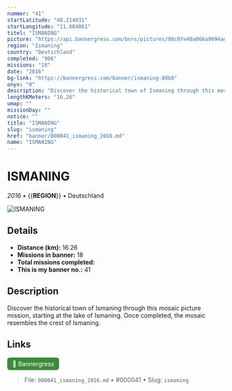 ```yaml
---
nummer: "41"
startLatitude: "48.214031"
startLongitude: "11.684061"
titel: "ISMANING"
picture: "https://api.bannergress.com/bnrs/pictures/98c0fe48a066a9094adffc32dba40c32"
region: "Ismaning"
country: "Deutschland"
completed: "906"
missions: "18"
date: "2016"
bg-link: "https://bannergress.com/banner/ismaning-88b8"
onyx: "0"
description: "Discover the historical town of Ismaning through this mosaic picture mission, starting at the lake of Ismaning. Once completed, the mosaic resembles the crest of Ismaning."
lengthKMeters: "16,26"
umap: ""
missionDay: ""
notice: ""
title: "ISMANING"
slug: "ismaning"
href: "banner/000041_ismaning_2016.md"
name: "ISMANING"
---
```

# ISMANING

*2016* • {{__REGION__}} • Deutschland

![ISMANING](https://api.bannergress.com/bnrs/pictures/98c0fe48a066a9094adffc32dba40c32)



## Details
- **Distance (km):** 16.26
- **Missions in banner:** 18
- **Total missions completed:** 
- **This is my banner no.:** 41



## Description
Discover the historical town of Ismaning through this mosaic picture mission, starting at the lake of Ismaning. Once completed, the mosaic resembles the crest of Ismaning.



## Links
<a href="https://bannergress.com/banner/ismaning-88b8" target="_blank" style="display:inline-block;margin-right:8px;padding:6px 12px;background:#3c8b3c;color:#fff;text-decoration:none;border-radius:6px;">🔗 Bannergress</a>



> File: `000041_ismaning_2016.md` • #000041 • Slug: `ismaning`
